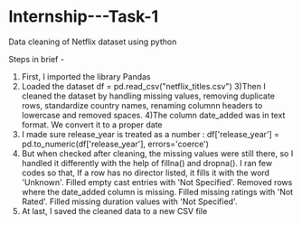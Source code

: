 # Internship---Task-1
Data cleaning of Netflix dataset using python

Steps in brief -

1) First, I imported the library Pandas
2) Loaded the dataset
df = pd.read_csv("netflix_titles.csv")
3)Then I cleaned the dataset by handling missing values, removing duplicate rows, standardize country names, renaming columnn headers to lowercase and removed spaces.
4)The column date_added was in text format. We convert it to a proper date
5) I made sure release_year is treated as a number :
    df['release_year'] = pd.to_numeric(df['release_year'], errors='coerce')
6) But when  checked after cleaning, the missing values were still there, so I handled it differently with the help of fillna() and dropna().
   I ran few codes so that,
   If a row has no director listed, it fills it with the word 'Unknown'.
   Filled empty cast entries with 'Not Specified'.
   Removed rows where the date_added column is missing.
   Filled missing ratings with 'Not Rated'.
   Filled missing duration values with 'Not Specified'.
7) At last, I saved the cleaned data to a new CSV file
